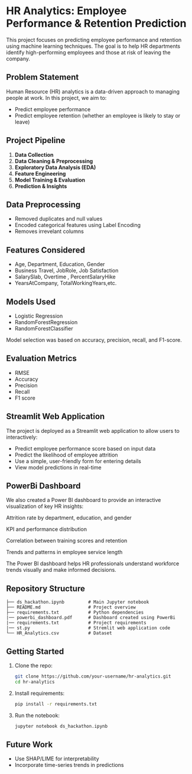 # HR Analytics: Employee Performance & Retention Prediction

This project focuses on predicting employee performance and retention using machine learning techniques. The goal is to help HR departments identify high-performing employees and those at risk of leaving the company.

##  Problem Statement

Human Resource (HR) analytics is a data-driven approach to managing people at work. In this project, we aim to:

- Predict employee performance
- Predict employee retention (whether an employee is likely to stay or leave)

##  Project Pipeline

1. **Data Collection**
2. **Data Cleaning & Preprocessing**
3. **Exploratory Data Analysis (EDA)**
4. **Feature Engineering**
5. **Model Training & Evaluation**
6. **Prediction & Insights**

##  Data Preprocessing

- Removed duplicates and null values
- Encoded categorical features using Label Encoding
- Removes irrevelant columns

##  Features Considered

- Age, Department, Education, Gender
- Business Travel, JobRole, Job Satisfaction
- SalarySlab, Overtime , PercentSalaryHike
- YearsAtCompany, TotalWorkingYears,etc.

##  Models Used

- Logistic Regression
- RandomForestRegression
- RandomForestClassifier

Model selection was based on accuracy, precision, recall, and F1-score.

##  Evaluation Metrics

- RMSE
- Accuracy
- Precision
- Recall
- F1 score

##  Streamlit Web Application

The project is deployed as a Streamlit web application to allow users to interactively:

- Predict employee performance score based on input data
- Predict the likelihood of employee attrition
- Use a simple, user-friendly form for entering details
- View model predictions in real-time

##  PowerBi Dashboard

We also created a Power BI dashboard to provide an interactive visualization of key HR insights:

Attrition rate by department, education, and gender

KPI and performance distribution

Correlation between training scores and retention

Trends and patterns in employee service length

The Power BI dashboard helps HR professionals understand workforce trends visually and make informed decisions.

##  Repository Structure

```
├── ds_hackathon.ipynb         # Main Jupyter notebook
├── README.md                  # Project overview
├── requirements.txt           # Python dependencies
|── powerbi_dashboard.pdf      # Dashboard created using PowerBi
|── requirements.txt           # Project requirements
|── st.py                      # Stremlit web application code
└── HR_Analytics.csv           # Dataset
```

##  Getting Started

1. Clone the repo:
   ```bash
   git clone https://github.com/your-username/hr-analytics.git
   cd hr-analytics
   ```

2. Install requirements:
   ```bash
   pip install -r requirements.txt
   ```

3. Run the notebook:
   ```bash
   jupyter notebook ds_hackathon.ipynb
   ```

##  Future Work

- Use SHAP/LIME for interpretability
- Incorporate time-series trends in predictions


